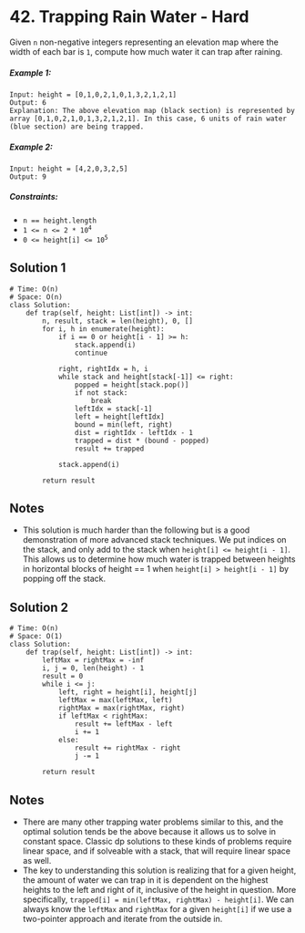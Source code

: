 # 42. Trapping Rain Water - Hard

Given `n` non-negative integers representing an elevation map where the width of each bar is `1`, compute how much water it can trap after raining.

##### Example 1:

```
Input: height = [0,1,0,2,1,0,1,3,2,1,2,1]
Output: 6
Explanation: The above elevation map (black section) is represented by array [0,1,0,2,1,0,1,3,2,1,2,1]. In this case, 6 units of rain water (blue section) are being trapped.
```

##### Example 2:

```
Input: height = [4,2,0,3,2,5]
Output: 9
```

##### Constraints:

- `n == height.length`
- <code>1 <= n <= 2 * 10<sup>4</sup></code>
- <code>0 <= height[i] <= 10<sup>5</sup></code>

## Solution 1

```
# Time: O(n)
# Space: O(n)
class Solution:
    def trap(self, height: List[int]) -> int:
        n, result, stack = len(height), 0, []
        for i, h in enumerate(height):
            if i == 0 or height[i - 1] >= h:
                stack.append(i)
                continue
            
            right, rightIdx = h, i
            while stack and height[stack[-1]] <= right:
                popped = height[stack.pop()]
                if not stack:
                    break
                leftIdx = stack[-1]
                left = height[leftIdx]
                bound = min(left, right)
                dist = rightIdx - leftIdx - 1
                trapped = dist * (bound - popped)
                result += trapped
            
            stack.append(i)
            
        return result
```

## Notes
- This solution is much harder than the following but is a good demonstration of more advanced stack techniques. We put indices on the stack, and only add to the stack when `height[i] <= height[i - 1]`. This allows us to determine how much water is trapped between heights in horizontal blocks of height == 1 when `height[i] > height[i - 1]` by popping off the stack.

## Solution 2

```
# Time: O(n)
# Space: O(1)
class Solution:
    def trap(self, height: List[int]) -> int:
        leftMax = rightMax = -inf
        i, j = 0, len(height) - 1
        result = 0
        while i <= j:
            left, right = height[i], height[j]
            leftMax = max(leftMax, left)
            rightMax = max(rightMax, right)
            if leftMax < rightMax:
                result += leftMax - left
                i += 1
            else:
                result += rightMax - right
                j -= 1
                
        return result
```

## Notes
- There are many other trapping water problems similar to this, and the optimal solution tends be the above because it allows us to solve in constant space. Classic dp solutions to these kinds of problems require linear space, and if solveable with a stack, that will require linear space as well.
- The key to understanding this solution is realizing that for a given height, the amount of water we can trap in it is dependent on the highest heights to the left and right of it, inclusive of the height in question. More specifically, `trapped[i] = min(leftMax, rightMax) - height[i]`. We can always know the `leftMax` and `rightMax` for a given `height[i]` if we use a two-pointer approach and iterate from the outside in.